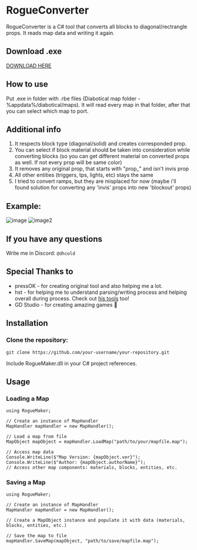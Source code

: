# RogueConverter
RogueConverter is a C# tool that converts all blocks to diagonal/rectrangle props. It reads map data and writing it again.

## Download .exe
[DOWNLOAD HERE](https://github.com/dhcold/RogueConverter/releases/tag/exe)

## How to use
Put .exe in folder with .rbe files (Diabotical map folder - %appdata%/diabotical/maps). It will read every map in that folder, after that you can select which map to port.

## Additional info
1. It respects block type (diagonal/solid) and creates corresponded prop.
2. You can select if block material should be taken into consideration while converting blocks (so you can get different material on converted props as well. If not every prop will be same color)
3. It removes any original prop, that starts with "prop_" and isn't invis prop
4. All other entities (triggers, tps, lights, etc) stays the same
5. I tried to convert ramps, but they are misplaced for now (maybe i'll found solution for converting any 'invis' props into new 'blockout' props)

## Example:
![image](https://github.com/dhcold/RogueConverter/assets/30022484/1751c6e6-63b7-4659-a86e-b446625474cd) ![image2](https://github.com/dhcold/RogueConverter/assets/30022484/6dbad21a-c521-4095-b8df-54410d251589)

## If you have any questions
Write me in Discord: `@dhcold`

## Special Thanks to
  - pressOK - for creating original tool and also helping me a lot.
  - hst - for helping me to understand parsing/writing process and helping overall during process. Check out [his tools](https://github.com/marconett/diabotical-tools) too!
  - GD Studio - for creating amazing games 🫶

## Installation
### Clone the repository:
```
git clone https://github.com/your-username/your-repository.git
```
Include RogueMaker.dll in your C# project references.

## Usage
### Loading a Map
```
using RogueMaker;

// Create an instance of MapHandler
MapHandler mapHandler = new MapHandler();

// Load a map from file
MapObject mapObject = mapHandler.LoadMap("path/to/your/mapfile.map");

// Access map data
Console.WriteLine($"Map Version: {mapObject.ver}");
Console.WriteLine($"Author: {mapObject.authorName}");
// Access other map components: materials, blocks, entities, etc.
```
### Saving a Map
```
using RogueMaker;

// Create an instance of MapHandler
MapHandler mapHandler = new MapHandler();

// Create a MapObject instance and populate it with data (materials, blocks, entities, etc.)

// Save the map to file
mapHandler.SaveMap(mapObject, "path/to/save/mapfile.map");
```

